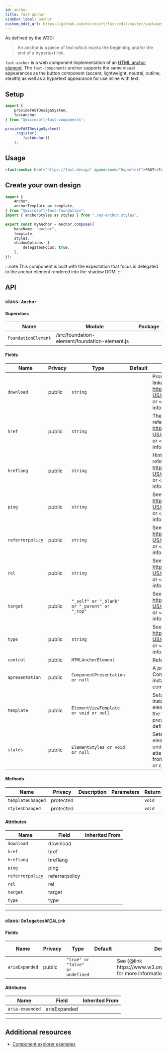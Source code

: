 ```yaml
---
id: anchor
title: fast-anchor
sidebar_label: anchor
custom_edit_url: https://github.com/microsoft/fast/edit/master/packages/web-components/fast-foundation/src/anchor/README.md
---
```


As defined by the W3C:

> An anchor is a piece of text which marks the beginning and/or the end of a hypertext link.

`fast-anchor` is a web component implementation of an [HTML anchor element](https://developer.mozilla.org/en-US/docs/Web/HTML/Element/a). The `fast-components` anchor supports the same visual appearances as the button component (accent, lightweight, neutral, outline, stealth) as well as a hypertext appearance for use inline with text.

## Setup

```ts
import {
    provideFASTDesignSystem,
    fastAnchor
} from "@microsoft/fast-components";

provideFASTDesignSystem()
    .register(
        fastAnchor()
    );
```

## Usage

```html live
<fast-anchor href="https://fast.design" appearance="hypertext">FAST</fast-anchor>
```

## Create your own design

```ts
import {
    Anchor,
    anchorTemplate as template,
} from "@microsoft/fast-foundation";
import { anchorStyles as styles } from "./my-anchor.styles";

export const myAnchor = Anchor.compose({
    baseName: "anchor",
    template,
    styles,
    shadowOptions: {
        delegatesFocus: true,
    },
});
```

:::note
This component is built with the expectation that focus is delegated to the anchor element rendered into the shadow DOM.
:::

## API



### class: `Anchor`

#### Superclass

| Name                | Module                                        | Package |
| ------------------- | --------------------------------------------- | ------- |
| `FoundationElement` | /src/foundation-element/foundation-element.js |         |

#### Fields

| Name             | Privacy | Type                                         | Default | Description                                                                                                                                                                         | Inherited From    |
| ---------------- | ------- | -------------------------------------------- | ------- | ----------------------------------------------------------------------------------------------------------------------------------------------------------------------------------- | ----------------- |
| `download`       | public  | `string`                                     |         | Prompts the user to save the linked URL. See {@link https://developer.mozilla.org/en-US/docs/Web/HTML/Element/a or `<a>` element } for more information.             |                   |
| `href`           | public  | `string`                                     |         | The URL the hyperlink references. See {@link https://developer.mozilla.org/en-US/docs/Web/HTML/Element/a or `<a>` element } for more information.                    |                   |
| `hreflang`       | public  | `string`                                     |         | Hints at the language of the referenced resource. See {@link https://developer.mozilla.org/en-US/docs/Web/HTML/Element/a or `<a>` element } for more information.    |                   |
| `ping`           | public  | `string`                                     |         | See {@link https://developer.mozilla.org/en-US/docs/Web/HTML/Element/a or `<a>` element } for more information.                                                      |                   |
| `referrerpolicy` | public  | `string`                                     |         | See {@link https://developer.mozilla.org/en-US/docs/Web/HTML/Element/a or `<a>` element } for more information.                                                      |                   |
| `rel`            | public  | `string`                                     |         | See {@link https://developer.mozilla.org/en-US/docs/Web/HTML/Element/a or `<a>` element } for more information.                                                      |                   |
| `target`         | public  | `"_self" or "_blank" or "_parent" or "_top"` |         | See {@link https://developer.mozilla.org/en-US/docs/Web/HTML/Element/a or `<a>` element } for more information.                                                      |                   |
| `type`           | public  | `string`                                     |         | See {@link https://developer.mozilla.org/en-US/docs/Web/HTML/Element/a or `<a>` element } for more information.                                                      |                   |
| `control`        | public  | `HTMLAnchorElement`                          |         | References the root element                                                                                                                                                         |                   |
| `$presentation`  | public  | `ComponentPresentation or null`              |         | A property which resolves the ComponentPresentation instance for the current component.                                                                                             | FoundationElement |
| `template`       | public  | `ElementViewTemplate or void or null`        |         | Sets the template of the element instance. When undefined, the element will attempt to resolve the template from the associated presentation or custom element definition.          | FoundationElement |
| `styles`         | public  | `ElementStyles or void or null`              |         | Sets the default styles for the element instance. When undefined, the element will attempt to resolve default styles from the associated presentation or custom element definition. | FoundationElement |

#### Methods

| Name              | Privacy   | Description | Parameters | Return | Inherited From    |
| ----------------- | --------- | ----------- | ---------- | ------ | ----------------- |
| `templateChanged` | protected |             |            | `void` | FoundationElement |
| `stylesChanged`   | protected |             |            | `void` | FoundationElement |

#### Attributes

| Name             | Field          | Inherited From |
| ---------------- | -------------- | -------------- |
| `download`       | download       |                |
| `href`           | href           |                |
| `hreflang`       | hreflang       |                |
| `ping`           | ping           |                |
| `referrerpolicy` | referrerpolicy |                |
| `rel`            | rel            |                |
| `target`         | target         |                |
| `type`           | type           |                |

<hr/>

### class: `DelegatesARIALink`

#### Fields

| Name           | Privacy | Type                             | Default | Description                                                                  | Inherited From |
| -------------- | ------- | -------------------------------- | ------- | ---------------------------------------------------------------------------- | -------------- |
| `ariaExpanded` | public  | `"true" or "false" or undefined` |         | See {@link https://www\.w3.org/WAI/PF/aria/roles#link} for more information |                |

#### Attributes

| Name            | Field        | Inherited From |
| --------------- | ------------ | -------------- |
| `aria-expanded` | ariaExpanded |                |

<hr/>


## Additional resources

* [Component explorer examples](https://explore.fast.design/components/fast-anchor)